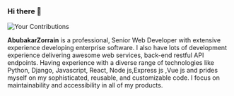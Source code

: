 ### Hi there 👋
<!-- ![Your Streak](https://img.shields.io/github/last-commit/AbubakarZorrain/Django-Basic?label=streak&logo=github) -->
![Your Contributions](https://github-readme-stats.vercel.app/api?username=AbubakarZorrain&show_icons=true&count_private=true&hide_title=true)


**AbubakarZorrain** is a professional, Senior Web Developer with extensive experience developing enterprise software. I also have lots of development experience delivering awesome web services, back-end restful API endpoints. Having experience with a diverse range of technologies like Python, Django, Javascript, React, Node js,Express js ,Vue js and prides myself on my sophisticated, reusable, and customizable code. I focus on maintainability and accessibility in all of my products.
<!-- 
Here are some ideas to get you started:

- 🔭 I’m currently working on ...
- 🌱 I’m currently learning ...
- 👯 I’m looking to collaborate on ...
- 🤔 I’m looking for help with ...
- 💬 Ask me about ...
- 📫 How to reach me: ...
- 😄 Pronouns: ...
- ⚡ Fun fact: ... -->

